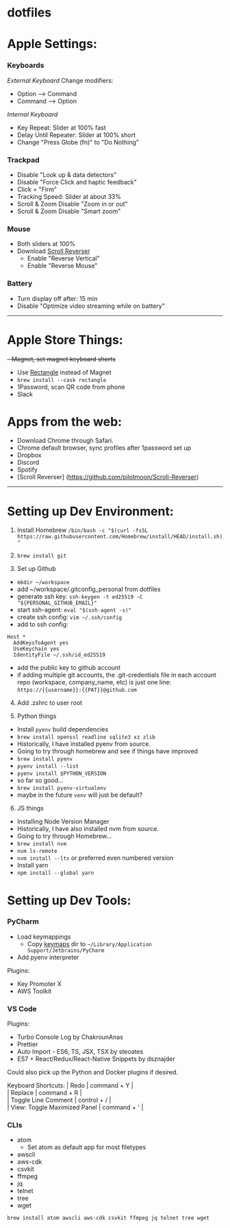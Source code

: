 # dotfiles

# Apple Settings:
### Keyboards
*External Keyboard* 
Change modifiers:
- Option --> Command
- Command --> Option

*Internal Keyboard*
- Key Repeat: Slider at 100% fast
- Delay Until Repeater: Slider at 100% short
- Change "Press Globe (fn)" to "Do Nothing"

### Trackpad
- Disable "Look up & data detectors"
- Disable "Force Click and haptic feedback"
- Click = "Firm"
- Tracking Speed: Slider at about 33%
- Scroll & Zoom Disable "Zoom in or out"
- Scroll & Zoom Disable "Smart zoom"

### Mouse
- Both sliders at 100%
- Download [Scroll Reverser](https://github.com/pilotmoon/Scroll-Reverser)
	- Enable "Reverse Vertical"
	- Enable "Reverse Mouse"


### Battery
- Turn display off after: 15 min
- Disable "Optimize video streaming while on battery"

----

# Apple Store Things:
~~- Magnet, set magnet keyboard shorts~~
- Use [Rectangle](https://github.com/rxhanson/Rectangle) instead of Magnet
- `brew install --cask rectangle`  
- 1Password, scan QR code from phone
- Slack

# Apps from the web:
- Download Chrome through Safari.
- Chrome default browser, sync profiles after 1password set up
- Dropbox
- Discord
- Spotify
- [Scroll Reverser] (https://github.com/pilotmoon/Scroll-Reverser)
	
----

# Setting up Dev Environment:
1. Install Homebrew
`/bin/bash -c "$(curl -fsSL https://raw.githubusercontent.com/Homebrew/install/HEAD/install.sh)"`

2. `brew install git`

3. Set up Github

- `mkdir ~/workspace`
- add ~/workspace/.gitconfig_personal from dotfiles
- generate ssh key:  `ssh-keygen -t ed25519 -C "${PERSONAL_GITHUB_EMAIL}"`
- start ssh-agent:  `eval "$(ssh-agent -s)"`
- create ssh config: `vim ~/.ssh/config`
- add to ssh config:
```
Host *
  AddKeysToAgent yes
  UseKeychain yes
  IdentityFile ~/.ssh/id_ed25519
```
- add the public key to github account
- if adding multiple git accounts, the .git-credentials file in each account repo (workspace, company_name, etc) is just one line:
`https://{{username}}:{{PAT}}@github.com`

4. Add .zshrc to user root

5. Python things
- Install `pyenv` build dependencies
- `brew install openssl readline sqlite3 xz zlib`
- Historically, I have installed pyenv from source. 
- Going to try through homebrew and see if things have improved
- `brew install pyenv`
- `pyenv install --list`
- `pyenv install $PYTHON_VERSION`
- so far so good...
- `brew install pyenv-virtualenv`
- maybe in the future `venv` will just be default?

6. JS things
- Installing Node Version Manager 
- Historically, I have also installed nvm from source.
- Going to try through Homebrew...
- `brew install nvm`
- `nvm ls-remote`
- `nvm install --lts` or preferred even numbered version
- Install yarn
- `npm install --global yarn`


# Setting up Dev Tools:
### PyCharm
- Load keymappings
  - Copy [keymaps](keymaps) dir to `~/Library/Application Support/Jetbrains/PyCharm`
- Add pyenv interpreter

Plugins:
- Key Promoter X
- AWS Toolkit

### VS Code

Plugins:
- Turbo Console Log by ChakrounAnas
- Prettier
- Auto Import - ES6, TS, JSX, TSX by steoates
- ES7 + React/Redux/React-Native Snippets by dsznajder

Could also pick up the Python and Docker plugins if desired.

Keyboard Shortcuts:
| Redo | command + Y |    
| Replace | command + R |  
| Toggle Line Comment | control + / |  
| View: Toggle Maximized Panel | command + ' |

### CLIs

- atom
  - Set atom as default app for most filetypes
- awscli
- aws-cdk
- csvkit
- ffmpeg
- jq
- telnet
- tree
- wget

`brew install atom awscli aws-cdk csvkit ffmpeg jq telnet tree wget`

